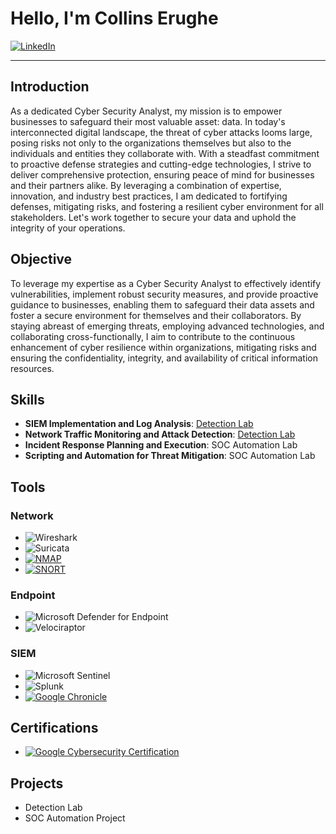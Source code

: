 # Hello, I'm Collins Erughe

[![LinkedIn](https://img.shields.io/badge/-LinkedIn-0072b1?style=for-the-badge&logo=linkedin&logoColor=white)](https://www.linkedin.com/in/collins-erughe-3607a1186/)

---

## Introduction

As a dedicated Cyber Security Analyst, my mission is to empower businesses to safeguard their most valuable asset: data. In today's interconnected digital landscape, the threat of cyber attacks looms large, posing risks not only to the organizations themselves but also to the individuals and entities they collaborate with. With a steadfast commitment to proactive defense strategies and cutting-edge technologies, I strive to deliver comprehensive protection, ensuring peace of mind for businesses and their partners alike. By leveraging a combination of expertise, innovation, and industry best practices, I am dedicated to fortifying defenses, mitigating risks, and fostering a resilient cyber environment for all stakeholders. Let's work together to secure your data and uphold the integrity of your operations.

## Objective

To leverage my expertise as a Cyber Security Analyst to effectively identify vulnerabilities, implement robust security measures, and provide proactive guidance to businesses, enabling them to safeguard their data assets and foster a secure environment for themselves and their collaborators. By staying abreast of emerging threats, employing advanced technologies, and collaborating cross-functionally, I aim to contribute to the continuous enhancement of cyber resilience within organizations, mitigating risks and ensuring the confidentiality, integrity, and availability of critical information resources.


## Skills

- **SIEM Implementation and Log Analysis**: [Detection Lab](https://google.com)
- **Network Traffic Monitoring and Attack Detection**: [Detection Lab](https://google.com)
- **Incident Response Planning and Execution**: SOC Automation Lab
- **Scripting and Automation for Threat Mitigation**: SOC Automation Lab

## Tools

### Network
- ![Wireshark](https://img.shields.io/badge/-Wireshark-1679A7?style=for-the-badge&logo=Wireshark&logoColor=white)
- ![Suricata](https://img.shields.io/badge/-Suricata-EF3B2D?style=for-the-badge&logo=Suricata&logoColor=white)
- [![NMAP](https://img.shields.io/badge/-NMAP-4d4d4d?style=for-the-badge&logo=nmap&logoColor=white)](https://example.com/nmap)
- [![SNORT](https://img.shields.io/badge/-SNORT-orange?style=for-the-badge&logo=snort&logoColor=white)](https://example.com/snort)


### Endpoint
- ![Microsoft Defender for Endpoint](https://img.shields.io/badge/-Microsoft_Defender_for_Endpoint-00A4EF?style=for-the-badge&logo=Microsoft&logoColor=white)
- ![Velociraptor](https://img.shields.io/badge/-Velociraptor-4B275F?style=for-the-badge&logo=Velociraptor&logoColor=white)

### SIEM
- ![Microsoft Sentinel](https://img.shields.io/badge/-Microsoft_Sentinel-0078D4?style=for-the-badge&logo=Microsoft&logoColor=white)
- ![Splunk](https://img.shields.io/badge/-Splunk-000000?style=for-the-badge&logo=Splunk&logoColor=white)
- [![Google Chronicle](https://img.shields.io/badge/-Google_Chronicle-blue?style=for-the-badge&logo=google&logoColor=white)](https://example.com/google-chronicle)

## Certifications

- [![Google Cybersecurity Certification](https://img.shields.io/badge/-Google_Cybersecurity_Certification-blue?style=for-the-badge&logo=google&logoColor=white)](https://coursera.org/share/b66e0fb4bddd7f34ab6d579ef1d1e9bb)
## Projects

- Detection Lab
- SOC Automation Project
